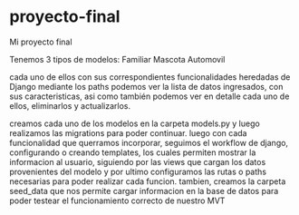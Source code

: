# proyecto-final
Mi proyecto final

Tenemos 3 tipos de modelos: Familiar
                            Mascota
                            Automovil

cada uno de ellos con sus correspondientes funcionalidades heredadas de Django
mediante los paths podemos ver la lista de datos ingresados, con sus caracteristicas, asi como también 
podemos ver en detalle cada uno de ellos, eliminarlos y actualizarlos.

creamos cada uno de los modelos en la carpeta models.py y luego realizamos las migrations para poder continuar.
luego con cada funcionalidad que querramos incorporar, seguimos el workflow de django, configurando o creando templates, 
los cuales permiten mostrar la informacion al usuario, siguiendo por las views que cargan los datos provenientes del modelo y por ultimo
configuramos las rutas o paths necesarias para poder realizar cada funcion.
tambien, creamos la carpeta seed_data que nos permite cargar informacion en la base de datos para poder testear el funcionamiento correcto de nuestro MVT

